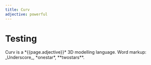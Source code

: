 ```yaml
---
title: Curv
adjective: powerful
---
```

# Testing

<p>
Curv is a *{{page.adjective}}* 3D modelling language.
Word markup: _Underscore_, *onestar*, **twostars**.
